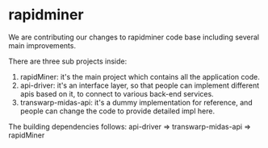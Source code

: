 # rapidminer
We are contributing our changes to rapidminer code base including several main improvements.

There are three sub projects inside:
1. rapidMiner: it's the main project which contains all the application code.
2. api-driver: it's an interface layer, so that people can implement different apis based on it, to connect to various back-end services.
3. transwarp-midas-api: it's a dummy implementation for reference, and people can change the code to provide detailed impl here.

The building dependencies follows:
api-driver => transwarp-midas-api => rapidMiner
